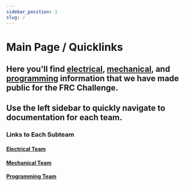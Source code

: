 ```yaml
---
sidebar_position: 1
slug: /
---
```


# Main Page / Quicklinks

## Here you'll find [electrical](electrical/intro.md), [mechanical](mechanical/intro.md), and [programming](programming/intro.md) information that we have made public for the FRC Challenge.

## Use the left sidebar to quickly navigate to documentation for each team.

### Links to Each Subteam

#### [Electrical Team](electrical/intro.md)

#### [Mechanical Team](mechanical/intro.md)

#### [Programming Team](programming/intro.md)
